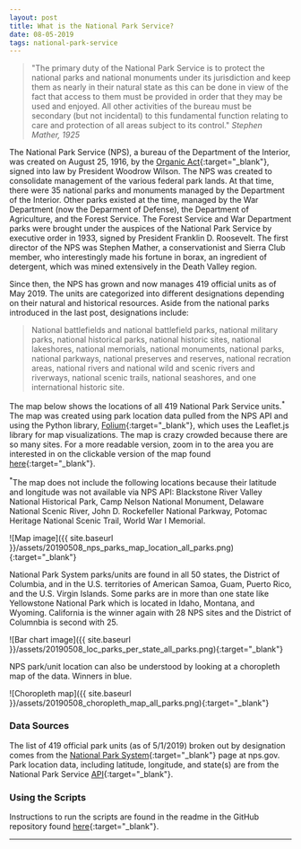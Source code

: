 ```yaml
---
layout: post
title: What is the National Park Service?
date: 08-05-2019
tags: national-park-service
---
```


>"The primary duty of the National Park Service is to protect the national parks and national monuments under its jurisdiction and keep them as nearly in their natural state as this can be done in view of the fact that access to them must be provided in order that they may be used and enjoyed. All other activities of the bureau must be secondary (but not incidental) to this fundamental function relating to care and protection of all areas subject to its control." _Stephen Mather, 1925_

The National Park Service (NPS), a bureau of the Department of the Interior, was created on August 25, 1916, by the [Organic Act](https://en.wikipedia.org/wiki/National_Park_Service_Organic_Act){:target="_blank"}, signed into law by President Woodrow Wilson. The NPS was created to consolidate management of the various federal park lands. At that time, there were 35 national parks and monuments managed by the Department of the Interior. Other parks existed at the time, managed by the War Department (now the Deparment of Defense), the Department of Agriculture, and the Forest Service. The Forest Service and War Department parks were brought under the auspices of the National Park Service by executive order in 1933, signed by President Franklin D. Roosevelt. The first director of the NPS was Stephen Mather, a conservationist and Sierra Club member, who interestingly made his fortune in borax, an ingredient of detergent, which was mined extensively in the Death Valley region.

Since then, the NPS has grown and now manages 419 official units as of May 2019. The units are categorized into different designations depending on their natural and historical resources. Aside from the national parks introduced in the last post, designations include:
>National battlefields and national battlefield parks, national military parks, national historical parks, national historic sites, national lakeshores, national memorials, national monuments, national parks, national parkways, national preserves and reserves, national recration areas, national rivers and national wild and scenic rivers and riverways, national scenic trails, national seashores, and one international historic site.

The map below shows the locations of all 419 National Park Service units.<sup>*</sup> The map was created using park location data pulled from the NPS API and using the Python library, [Folium](https://python-visualization.github.io/folium/){:target="_blank"}, which uses the Leaflet.js library for map visualizations. The map is crazy crowded because there are so many sites. For a more readable version, zoom in to the area you are interested in on the clickable version of the map found [here](https://goodmorningdata.github.io/assets/20190508_loc_map_all_parks.html){:target="_blank"}.

<sup>*</sup>The map does not include the following locations because their latitude and longitude was not available via NPS API: Blackstone River Valley National Historical Park, Camp Nelson National Monument, Delaware National Scenic River, John D. Rockefeller National Parkway, Potomac Heritage National Scenic Trail, World War I Memorial.

![Map image]({{ site.baseurl }}/assets/20190508_nps_parks_map_location_all_parks.png){:target="_blank"}

National Park System parks/units are found in all 50 states, the District of Columbia, and in the U.S. territories of American Samoa, Guam, Puerto Rico, and the U.S. Virgin Islands. Some parks are in more than one state like Yellowstone National Park which is located in Idaho, Montana, and Wyoming. California is the winner again with 28 NPS sites and the District of Columnbia is second with 25.

![Bar chart image]({{ site.baseurl }}/assets/20190508_loc_parks_per_state_all_parks.png){:target="_blank"}

NPS park/unit location can also be understood by looking at a choropleth map of the data. Winners in blue.

![Choropleth map]({{ site.baseurl }}/assets/20190508_choropleth_map_all_parks.png){:target="_blank"}

### Data Sources
The list of 419 official park units (as of 5/1/2019) broken out by designation comes from the [National Park System](https://www.nps.gov/aboutus/national-park-system.htm){:target="_blank"} page at nps.gov. Park location data, including latitude, longitude, and state(s) are from the National Park Service [API](https://www.nps.gov/subjects/digital/nps-data-api.htm){:target="_blank"}.

### Using the Scripts
Instructions to run the scripts are found in the readme in the GitHub repository found [here](https://github.com/goodmorningdata/nps){:target="_blank"}.

---
